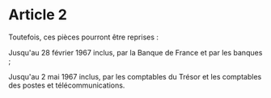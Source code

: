 # Article 2

Toutefois, ces pièces pourront être reprises :

Jusqu'au 28 février 1967 inclus, par la Banque de France et par les banques ;

Jusqu'au 2 mai 1967 inclus, par les comptables du Trésor et les comptables des postes et télécommunications.
